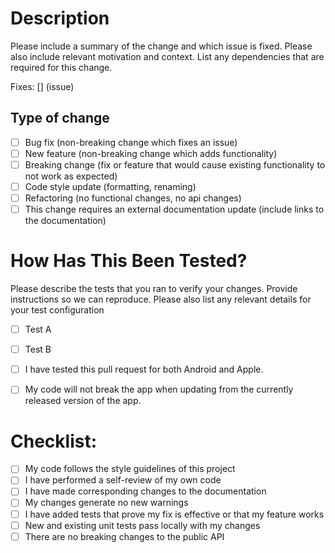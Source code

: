 
# Description

Please include a summary of the change and which issue is fixed. Please also include relevant motivation and context. List any dependencies that are required for this change.

Fixes: [<JIRA Ticket Number>] (issue)

## Type of change

- [ ] Bug fix (non-breaking change which fixes an issue)
- [ ] New feature (non-breaking change which adds functionality)
- [ ] Breaking change (fix or feature that would cause existing functionality to not work as expected)
- [ ] Code style update (formatting, renaming)
- [ ] Refactoring (no functional changes, no api changes)
- [ ] This change requires an external documentation update (include links to the documentation)

# How Has This Been Tested?

Please describe the tests that you ran to verify your changes. Provide instructions so we can reproduce. Please also list any relevant details for your test configuration

- [ ] Test A
- [ ] Test B

- [ ] I have tested this pull request for both Android and Apple.
- [ ] My code will not break the app when updating from the currently released version of the app.

# Checklist:

- [ ] My code follows the style guidelines of this project
- [ ] I have performed a self-review of my own code
- [ ] I have made corresponding changes to the documentation
- [ ] My changes generate no new warnings
- [ ] I have added tests that prove my fix is effective or that my feature works
- [ ] New and existing unit tests pass locally with my changes
- [ ] There are no breaking changes to the public API
